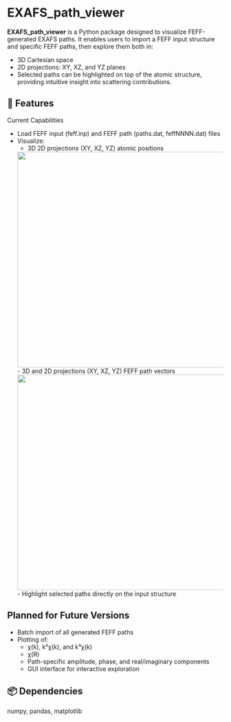# EXAFS_path_viewer
**EXAFS_path_viewer** is a Python package designed to visualize FEFF-generated EXAFS paths. It enables users to import a FEFF input structure and specific FEFF paths, then explore them both in:

- 3D Cartesian space  
- 2D projections: XY, XZ, and YZ planes  
- Selected paths can be highlighted on top of the atomic structure, providing intuitive insight into scattering contributions.  

## 🚧 Features
Current Capabilities
- Load FEFF input (feff.inp) and FEFF path (paths.dat, feffNNNN.dat) files
- Visualize:
  - 3D 2D projections (XY, XZ, YZ) atomic positions
  <img src="https://github.com/user-attachments/assets/399d2779-5992-4192-bc11-b961b9d4eb2c" width="500">  
  - 3D and 2D projections (XY, XZ, YZ) FEFF path vectors
  <img src="https://github.com/user-attachments/assets/c8b43553-45c0-4273-a60d-422cd5457c4c" width="500">  
  - Highlight selected paths directly on the input structure



## Planned for Future Versions 
- Batch import of all generated FEFF paths
- Plotting of:
  - χ(k), k²χ(k), and k³χ(k)
  - χ(R)
  - Path-specific amplitude, phase, and real/imaginary components
  - GUI interface for interactive exploration

## 📦 Dependencies  
numpy, pandas, matplotlib
